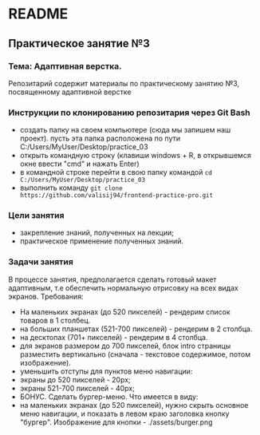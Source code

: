 # README

## Практическое занятие №3

### Тема: Адаптивная верстка.

Репозитарий содержит материалы по практическому занятию №3, посвященному адаптивной верстке

### Инструкции по клонированию репозитария через Git Bash
- создать папку на своем компьютере (сюда мы запишем наш проект). пусть эта папка расположена по пути C:/Users/MyUser/Desktop/practice_03
- открыть командную строку (клавиши windows + R, в открывшемся окне ввести "cmd" и нажать Enter)
- в командной  строке перейти в свою папку командой ```cd C:/Users/MyUser/Desktop/practice_03```
- выполнить команду ```git clone https://github.com/valisij94/frontend-practice-pro.git```


### Цели занятия
- закрепление знаний, полученных на лекции;
- практическое применение полученных знаний.

### Задачи занятия
В процессе занятия, предполагается сделать готовый макет адаптивным, т.е обеспечить нормальную отрисовку на всех видах экранов. Требования:
- На маленьких экранах (до 520 пикселей) - рендерим список товаров в 1 столбец.
- на больших планшетах (521-700 пикселей) - рендерим в 2 столбца.
- на десктопах (701+ пикселей) - рендерим в 4 столбца.
- для экранов размером до 700 пикселей, блок intro страницы разместить вертикально (сначала - текстовое содержимое, потом изображение).
- уменьшить отступы для пунктов меню навигации:
 - экраны до 520 пикселей - 20px;
 - экраны 521-700 пикселей - 40px;
- БОНУС. Сделать бургер-меню. Что имеется в виду:
 - на маленьких экранах (до 520 пикселей), нужно скрыть основное меню навигации, и показать в левом краю заголовка кнопку "бургер". Изображение для кнопки - ./assets/burger.png
